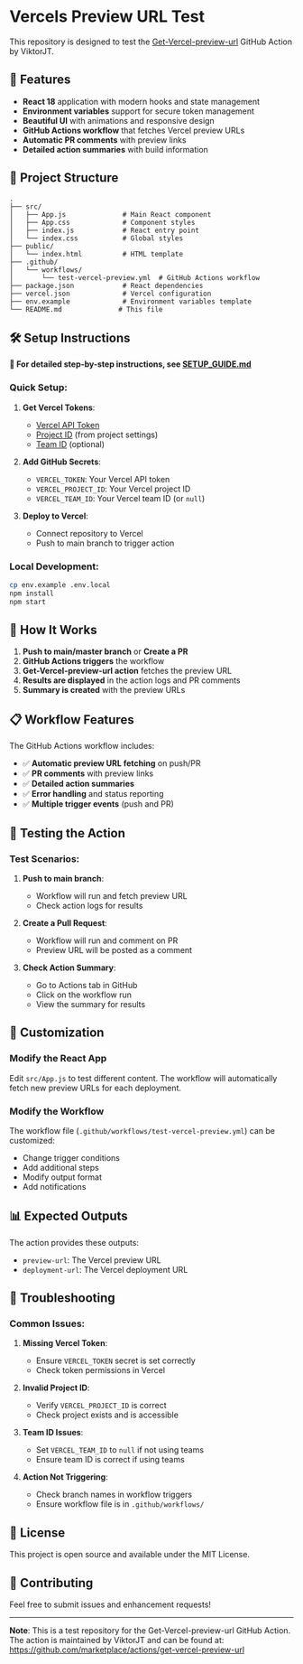 # Vercels Preview URL Test

This repository is designed to test the [Get-Vercel-preview-url](https://github.com/marketplace/actions/get-vercel-preview-url) GitHub Action by ViktorJT.

## 🚀 Features

- **React 18** application with modern hooks and state management
- **Environment variables** support for secure token management
- **Beautiful UI** with animations and responsive design
- **GitHub Actions workflow** that fetches Vercel preview URLs
- **Automatic PR comments** with preview links
- **Detailed action summaries** with build information

## 📁 Project Structure

```
.
├── src/
│   ├── App.js              # Main React component
│   ├── App.css             # Component styles
│   ├── index.js            # React entry point
│   └── index.css           # Global styles
├── public/
│   └── index.html          # HTML template
├── .github/
│   └── workflows/
│       └── test-vercel-preview.yml  # GitHub Actions workflow
├── package.json            # React dependencies
├── vercel.json             # Vercel configuration
├── env.example             # Environment variables template
└── README.md              # This file
```

## 🛠️ Setup Instructions

**📖 For detailed step-by-step instructions, see [SETUP_GUIDE.md](SETUP_GUIDE.md)**

### Quick Setup:

1. **Get Vercel Tokens**:
   - [Vercel API Token](https://vercel.com/account/tokens)
   - [Project ID](https://vercel.com/dashboard) (from project settings)
   - [Team ID](https://vercel.com/account) (optional)

2. **Add GitHub Secrets**:
   - `VERCEL_TOKEN`: Your Vercel API token
   - `VERCEL_PROJECT_ID`: Your Vercel project ID  
   - `VERCEL_TEAM_ID`: Your Vercel team ID (or `null`)

3. **Deploy to Vercel**:
   - Connect repository to Vercel
   - Push to main branch to trigger action

### Local Development:
```bash
cp env.example .env.local
npm install
npm start
```

## 🔄 How It Works

1. **Push to main/master branch** or **Create a PR**
2. **GitHub Actions triggers** the workflow
3. **Get-Vercel-preview-url action** fetches the preview URL
4. **Results are displayed** in the action logs and PR comments
5. **Summary is created** with the preview URLs

## 📋 Workflow Features

The GitHub Actions workflow includes:

- ✅ **Automatic preview URL fetching** on push/PR
- ✅ **PR comments** with preview links
- ✅ **Detailed action summaries**
- ✅ **Error handling** and status reporting
- ✅ **Multiple trigger events** (push and PR)

## 🎯 Testing the Action

### Test Scenarios:

1. **Push to main branch**:
   - Workflow will run and fetch preview URL
   - Check action logs for results

2. **Create a Pull Request**:
   - Workflow will run and comment on PR
   - Preview URL will be posted as a comment

3. **Check Action Summary**:
   - Go to Actions tab in GitHub
   - Click on the workflow run
   - View the summary for results

## 🔧 Customization

### Modify the React App

Edit `src/App.js` to test different content. The workflow will automatically fetch new preview URLs for each deployment.

### Modify the Workflow

The workflow file (`.github/workflows/test-vercel-preview.yml`) can be customized:

- Change trigger conditions
- Add additional steps
- Modify output format
- Add notifications

## 📊 Expected Outputs

The action provides these outputs:

- `preview-url`: The Vercel preview URL
- `deployment-url`: The Vercel deployment URL

## 🐛 Troubleshooting

### Common Issues:

1. **Missing Vercel Token**:
   - Ensure `VERCEL_TOKEN` secret is set correctly
   - Check token permissions in Vercel

2. **Invalid Project ID**:
   - Verify `VERCEL_PROJECT_ID` is correct
   - Check project exists and is accessible

3. **Team ID Issues**:
   - Set `VERCEL_TEAM_ID` to `null` if not using teams
   - Ensure team ID is correct if using teams

4. **Action Not Triggering**:
   - Check branch names in workflow triggers
   - Ensure workflow file is in `.github/workflows/`

## 📝 License

This project is open source and available under the MIT License.

## 🤝 Contributing

Feel free to submit issues and enhancement requests!

---

**Note**: This is a test repository for the Get-Vercel-preview-url GitHub Action. The action is maintained by ViktorJT and can be found at: https://github.com/marketplace/actions/get-vercel-preview-url
